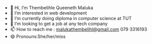 - 👋 Hi, I’m Thembelihle Queeneth Maluka
- 👀 I’m interested in web development
- 🌱 I’m currently doing diploma in computer science at TUT
- 💞️ I’m looking to get a job at any tech company
- 📫 How to reach me : malukathembelihl@gmail.com 079 3316193
- 😄 Pronouns:She/her/miss


<!---
ThembelihleQueeneth/ThembelihleQueeneth is a ✨ special ✨ repository because its `README.md` (this file) appears on your GitHub profile.
You can click the Preview link to take a look at your changes.
--->
